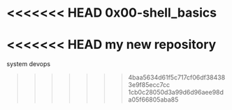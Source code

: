 <<<<<<< HEAD
0x00-shell_basics
=======
<<<<<<< HEAD
my new repository
=======
system devops
>>>>>>> 4baa5634d61f5c717cf06df384383e9f85ecc7cc
>>>>>>> 1cb0c28050d3a99d6d96aee98da05f66805aba85

